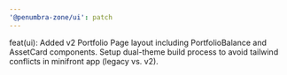 ```yaml
---
'@penumbra-zone/ui': patch
---
```


feat(ui): Added v2 Portfolio Page layout including PortfolioBalance and AssetCard components. Setup dual-theme build process to avoid tailwind conflicts in minifront app (legacy vs. v2).
